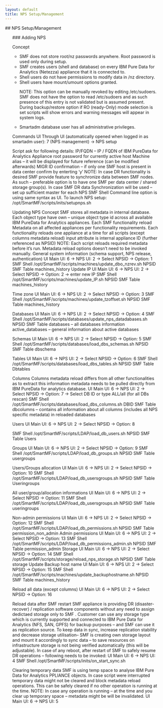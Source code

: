 ```yaml
---
layout: default
title: NPS Setup/Management
---
```

<div id="npssetup1"></div>
## NPS Setup/Management

<ol> 
  ### Adding NPS
  
Concept
<ul>
 <li>SMF does not store root/nz passwords anywhere. Root password is used only during setup.</li>
<li>SMF creates users (shell and database) on every IBM Pure Data for Analytics (Netezza) appliance that it is connected to. </li>
<li>Shell users do not have permissions to modify data in /nz directory. </li>
<li>Shell users have mount/umount options granted. </li>
  
NOTE: This option can be manually revoked by editing /etc/sudoers. SMF does not have the option to read /etc/sudoers and as such presence of this entry is not validated but is assumed present. During backup/restore option if RO (ready-Only) mode selection is set scripts will show errors and warning messages will appear in system logs.

<li>Smartadm database user has all administrative privileges. </li>

</ul>

Commands
UI 
Through UI (automatically opened when logged in as smartadm user): 7 (NPS management) -> NPS setup

Script ask for following details:
IP/FQDN – IP / FQDN of IBM PureData for Analytics Appliance 
root password for currently active host 
Machine alias – it will be displayed for future reference (can be modified afterwards)
MIGR ID confirmation – if only one SMF host is present in data center confirm by enterting ‘y’
NOTE: In case DR functionality is desired SMF provide feature to synchronize data between SMF nodes. As such – preferable option is to have one SMF per data center / shared storage group(s). 
In case SMF DR data Synchronization will be used – set up sufficient master for each NPS
SMF Shell 
Command line option is using same syntax as UI. To launch NPS setup:
/opt/SmartMF/scripts/inits/setupnps.sh

Updating NPS
Concept
SMF stores all metadata in internal database. Each object type have own – unique object type id across all available IBM PureData for Analytics appliances. Each SMF functionality reload Metadata on all affected appliances per functionality requirements. Each functionality reloads one appliance at a time for all scripts (except columns metadata reload) input attribute is internal appliance ID (further referenced as NPSID)
NOTE: Each script reloads required metadata before it’s run. Metadata reload options doesn’t need to be invoked manually.
General system information (schema support, NPS release, authentication)
UI
Main UI: 6 -> NPS UI: 2 -> Select NPSID -> Option: 1
SMF Shell
/opt/SmartMF/scripts/machines/update_dbo_nzrev.sh NPSID
SMF Table
machines_history
Update IP
UI
Main UI: 6 -> NPS UI: 2 -> Select NPSID -> Option: 2 -> enter new IP
SMF Shell
/opt/SmartMF/scripts/machines/update_IP.sh NPSID
SMF Table
machines_history

Time zone
UI
Main UI: 6 -> NPS UI: 2 -> Select NPSID -> Option: 3
SMF Shell
/opt/SmartMF/scripts/machines/update_tzoffset.sh NPSID
SMF Table
machines_history


Databases 
UI
Main UI: 6 -> NPS UI: 2 -> Select NPSID -> Option: 4
SMF Shell
/opt/SmartMF/scripts/databases/update_nps_datadabases.sh NPSID
SMF Table
databases – all databases information
active_databases – general information about active databases

Schemas
UI
Main UI: 6 -> NPS UI: 2 -> Select NPSID -> Option: 5
SMF Shell
/opt/SmartMF/scripts/databases/load_dbs_schemas.sh NPSID
SMF Table
dbschema

Tables
UI
Main UI: 6 -> NPS UI: 2 -> Select NPSID -> Option: 6
SMF Shell
/opt/SmartMF/scripts/databases/load_dbs_tables.sh NPSID
SMF Table
Dbtables

Columns
Columns metadata reload differs from all other functionalities as to extract this information metadata needs to be pulled directly from IBM PureData for analytics database. 
UI
Main UI: 6 -> NPS UI: 2 -> Select NPSID -> Option: 7 -> Select DB ID or type ALL/all (for all DBs rescan)
SMF Shell
/opt/SmartMF/scripts/databases/load_dbs_columns.sh DBID
SMF Table
dbcolumns – contains all information about all columns (includes all NPS specific metadata) in reloaded databases

Users
UI
Main UI: 6 -> NPS UI: 2 -> Select NPSID -> Option: 8

SMF Shell
/opt/SmartMF/scripts/LDAP/load_db_users.sh NPSID
SMF Table
Users

Groups
UI
Main UI: 6 -> NPS UI: 2 -> Select NPSID -> Option: 9
SMF Shell
/opt/SmartMF/scripts/LDAP/load_db_groups.sh NPSID
SMF Table
usergroups

Users/Groups allocation
UI
Main UI: 6 -> NPS UI: 2 -> Select NPSID -> Option: 10
SMF Shell
/opt/SmartMF/scripts/LDAP/load_db_usersgroups.sh NPSID
SMF Table
Useringroups

All user/group/allocation informations
UI
Main UI: 6 -> NPS UI: 2 -> Select NPSID -> Option: 11
SMF Shell
/opt/SmartMF/scripts/LDAP/load_db_usersgroups.sh NPSID
SMF Table
useringroups

Non-admin permissions
UI
Main UI: 6 -> NPS UI: 2 -> Select NPSID -> Option: 12
SMF Shell
/opt/SmartMF/scripts/LDAP/load_db_permissions.sh NPSID
SMF Table
permission_non_admin
Admin permissions
UI
Main UI: 6 -> NPS UI: 2 -> Select NPSID -> Option: 13
SMF Shell
/opt/SmartMF/scripts/LDAP/load_db_permissions_admin.sh NPSID
SMF Table
permission_admin
Storage
UI
Main UI: 6 -> NPS UI: 2 -> Select NPSID -> Option: 14
SMF Shell
/opt/SmartMF/scripts/storage/reload_nps_storage.sh NPSID
SMF Table
storage
Update Backup host name
UI
Main UI: 6 -> NPS UI: 2 -> Select NPSID -> Option: 15
SMF Shell
/opt/SmartMF/scripts/machines/update_backuphostname.sh NPSID
SMF Table
machines_history

Reload all data (except columns)
UI
Main UI: 6 -> NPS UI: 2 -> Select NPSID -> Option: 16

Reload data after SMF restart
SMF appliance is providing DR (disaster-recover) / replication software components without any need to assign dedictaed storage only to SMF . Customer can use any storage type which is currently supported and connected to IBM Pure Data for Analytics (NFS, SAN, GPFS) for backup purposes – and SMF can use it as replication source. 
To keep data in sync, increase replication stability and decrease storage utilisation– SMF is creating own storage layout and mount it accordingly to sync data – to save resources on infrastructure storage is not being verified automatically (this will be adjustable). 
In case of any reboot, after restart of SMF  to safely resume DR operations – following needs to be invoked:
UI
Main UI: 6 -> NPS UI: 4
SMF Shell
/opt/SmartMF/scripts/inits/on_start_sync.sh

Clearing temporary data
SMF is using temp space to analyse IBM Pure Data for Analytics PPLIANCE objects. In case script were interrupted temporary data might not be cleared and block metadata reload operations. This can be safely cleared if no other operation is running at the time. 
NOTE: In case any operation is running – at the time and you clear up temporary space – metadata might be will be invalidated. 
UI
Main UI: 6 -> NPS UI: 5

